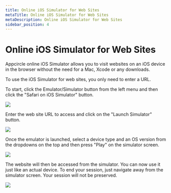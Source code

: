 ```yaml
---
title: Online iOS Simulator for Web Sites
metaTitle: Online iOS Simulator for Web Sites
metaDescription: Online iOS Simulator for Web Sites
sidebar_position: 4
---
```


# Online iOS Simulator for Web Sites

Appcircle online iOS Simulator allows you to visit websites on an iOS device in the browser without the need for a Mac, Xcode or any downloads.

To use the iOS Simulator for web sites, you only need to enter a URL.

To start, click the Emulator/Simulator button from the left menu and then click the "Safari on iOS Simulator" button.

![](<https://cdn.appcircle.io/docs/assets/image (123).png>)

&#x20;Enter the web site URL to access and click on the "Launch Simulator" button.

![](<https://cdn.appcircle.io/docs/assets/image (124).png>)

Once the emulator is launched, select a device type and an OS version from the dropdowns on the top and then press "Play" on the simulator screen.

![](<https://cdn.appcircle.io/docs/assets/image (126).png>)

The website will then be accessed from the simulator. You can now use it just like an actual device. To end your session, just navigate away from the simulator screen. Your session will not be preserved.

![](<https://cdn.appcircle.io/docs/assets/image (127).png>)
